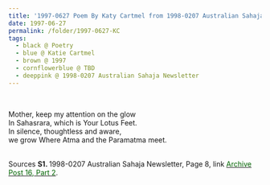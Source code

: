 ```yaml
---
title: '1997-0627 Poem By Katy Cartmel from 1998-0207 Australian Sahaja Newsletter, Page 8'
date: 1997-06-27
permalink: /folder/1997-0627-KC
tags:
  - black @ Poetry
  - blue @ Katie Cartmel
  - brown @ 1997
  - cornflowerblue @ TBD
  - deeppink @ 1998-0207 Australian Sahaja Newsletter
---
```


<br>

<p>
Mother, keep my attention on the glow<br>
In Sahasrara, which is Your Lotus Feet.<br>
In silence, thoughtless and aware,<br>
we grow Where Atma and the Paramatma meet.<br>
</p>

<br>

<wave-list>
<list-title color="DarkSeaGreen" width="40">Sources</list-title>
  <list-item color="BlanchedAlmond"  width="280"><b>S1. </b> 1998-0207 Australian Sahaja Newsletter, Page 8, link <a href="https://seven-teams.github.io/archives/2023/1215"><font color="DarkGreen">Archive Post 16, Part 2</font></a>.</list-item>
</wave-list>